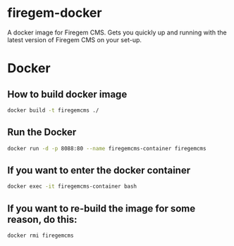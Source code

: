# firegem-docker

A docker image for Firegem CMS. Gets you quickly up and running with the latest
version of Firegem CMS on your set-up.

# Docker

## How to build docker image

```bash
docker build -t firegemcms ./
```

## Run the Docker

```bash
docker run -d -p 8088:80 --name firegemcms-container firegemcms
```

## If you want to enter the docker container

```bash
docker exec -it firegemcms-container bash
```

## If you want to re-build the image for some reason, do this:

```bash
docker rmi firegemcms
```

